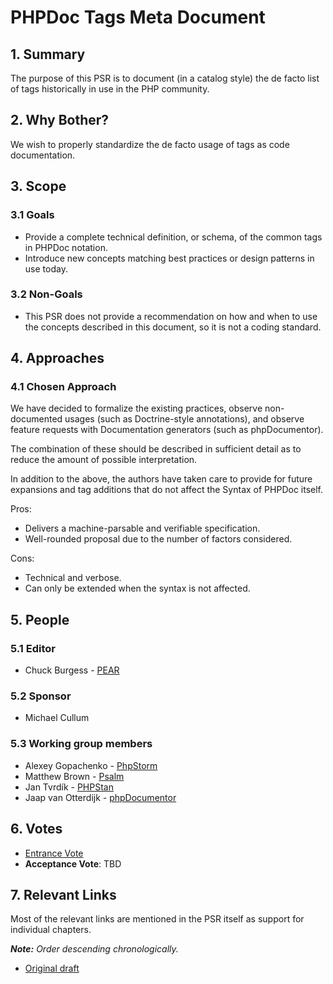 # PHPDoc Tags Meta Document


## 1. Summary

The purpose of this PSR is to document (in a catalog style) the de facto list of tags historically in use
in the PHP community.

## 2. Why Bother?

We wish to properly standardize the de facto usage of tags as code documentation.

## 3. Scope

### 3.1 Goals

* Provide a complete technical definition, or schema, of the common tags in PHPDoc notation.
* Introduce new concepts matching best practices or design patterns in use today.

### 3.2 Non-Goals

* This PSR does not provide a recommendation on how and when to use the concepts described in this document, so it is
  not a coding standard.

## 4. Approaches

### 4.1 Chosen Approach

We have decided to formalize the existing practices, observe non-documented usages (such as Doctrine-style
annotations), and observe feature requests with Documentation generators (such as phpDocumentor).

The combination of these should be described in sufficient detail as to reduce the amount of possible interpretation.

In addition to the above, the authors have taken care to provide for future expansions and tag additions that do not
affect the Syntax of PHPDoc itself.

Pros:

* Delivers a machine-parsable and verifiable specification.
* Well-rounded proposal due to the number of factors considered.

Cons:

* Technical and verbose.
* Can only be extended when the syntax is not affected.

## 5. People

### 5.1 Editor

 * Chuck Burgess - [PEAR](https://pear.php.net)

### 5.2 Sponsor

 * Michael Cullum

### 5.3 Working group members

 * Alexey Gopachenko - [PhpStorm](https://www.jetbrains.com/phpstorm)
 * Matthew Brown - [Psalm](https://github.com/vimeo/psalm)
 * Jan Tvrdík - [PHPStan](https://github.com/phpstan/phpstan)
 * Jaap van Otterdijk - [phpDocumentor](https://github.com/phpDocumentor/phpDocumentor2)

## 6. Votes

* [Entrance Vote](https://groups.google.com/forum/#!topic/php-fig/5Yd0XGd349Q)
* **Acceptance Vote**: TBD

## 7. Relevant Links

Most of the relevant links are mentioned in the PSR itself as support for individual chapters.

_**Note:** Order descending chronologically._

* [Original draft](https://github.com/phpDocumentor/phpDocumentor2/commit/0dbdbfa318d197279b414e5c0d1ffb142b31a528#docs/PSR.md)
